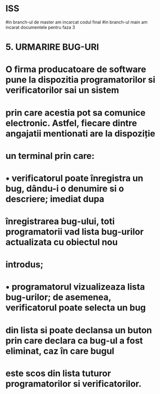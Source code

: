 # ISS

#in branch-ul de master am incarcat codul final
#in branch-ul main am incarat documentele pentru faza 3

# 5. URMARIRE BUG-URI
# O firma producatoare de software pune la dispozitia programatorilor si verificatorilor sai un sistem
# prin care acestia pot sa comunice electronic. Astfel, fiecare dintre angajatii mentionati are la dispoziție
# un terminal prin care:
# • verificatorul poate înregistra un bug, dându-i o denumire si o descriere; imediat dupa
# înregistrarea bug-ului, toti programatorii vad lista bug-urilor actualizata cu obiectul nou
# introdus;
# • programatorul vizualizeaza lista bug-urilor; de asemenea, verificatorul poate selecta un bug
# din lista si poate declansa un buton prin care declara ca bug-ul a fost eliminat, caz în care bugul
# este scos din lista tuturor programatorilor si verificatorilor.

